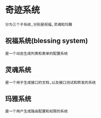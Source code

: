 # 奇迹系统
    分为三个子系统,分别是祝福,灵魂和玛雅

## 祝福系统(blessing system)
    是一个动态生成列表和表单的配置系统
    
## 灵魂系统
    是一个用于生成接口的文档,以及接口测试和转发的系统

## 玛雅系统
    是一个用户生成路由配置和权限的系统